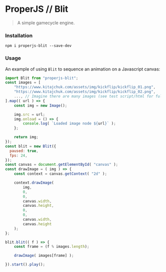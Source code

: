 ProperJS // Blit
================

> A simple gamecycle engine.



### Installation

```shell
npm i properjs-blit --save-dev
```


### Usage
An example of using `Blit` to sequence an animation on a Javascript canvas:
```javascript
import Blit from "properjs-blit";
const images = [
    "https://www.kitajchuk.com/assets/img/kickflip/kickflip_01.png",
    "https://www.kitajchuk.com/assets/img/kickflip/kickflip_02.png",
    ..., // Imagine there are many images (see test script/html for full reference)
].map(( url ) => {
    const img = new Image();

    img.src = url;
    img.onload = () => {
        console.log( `Loaded image node ${url}` );
    };

    return img;
});
const blit = new Blit({
  paused: true,
  fps: 24,
});
const canvas = document.getElementById( "canvas" );
const drawImage = ( img ) => {
    const context = canvas.getContext( "2d" );

    context.drawImage(
        img,
        0,
        0,
        canvas.width,
        canvas.height,
        0,
        0,
        canvas.width,
        canvas.height
    );
};

blit.blit(( f ) => {
    const frame = (f % images.length);

    drawImage( images[frame] );

}).start().play();
```

